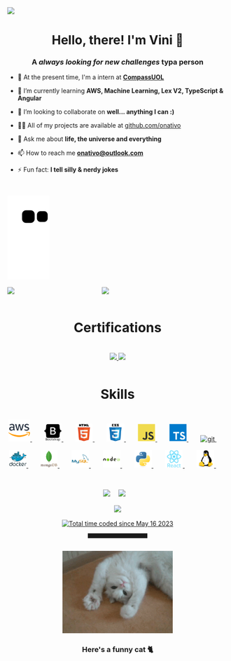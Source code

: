 <img height="30" src="https://user-images.githubusercontent.com/73674662/209015718-8340e1a1-9dd3-4ae8-bf27-92005794261e.png" />

<h1 align="center">Hello, there! I'm Vini 👋</h1>
<h3 align="center">A <strong><i>always looking for new challenges</i></strong> typa person</h3>

- 🔭 At the present time, I'm a intern at **[CompassUOL](https://compass.uol)**

- 🌱 I’m currently learning **AWS, Machine Learning, Lex V2, TypeScript & Angular**

- 👯 I’m looking to collaborate on **well... anything I can :)**

- 👨‍💻 All of my projects are available at [github.com/onativo](https://github.com/onativo)

- 💬 Ask me about **life, the universe and everything**

- 📫 How to reach me **<onativo@outlook.com>**

- ⚡ Fun fact: **I tell silly & nerdy jokes**

<br>

![snake svg](https://github.com/onativo/onativo/blob/output/github-contribution-grid-snake.svg)

<div align="center" style="display:flex; flex-direction: row;">
   <img width=300px src="https://github-readme-stats-sigma-five.vercel.app/api/top-langs/?username=onativo&layout=compact&langs_count=6&theme=dracula"/>
  &nbsp&nbsp&nbsp&nbsp&nbsp&nbsp
   <img width=450px src="https://github-readme-stats-sigma-five.vercel.app/api?username=onativo&show_icons=true&theme=dracula&include_all_commits=true&count_private=true&hide=issues"/>
</div>

<br>

<div align="center">
  <p style="font-size: 30px; padding: 10px"><strong>Certifications</strong></p>
  <div align="center">
    <a href="https://www.credly.com/badges/07704469-746f-4445-a2bd-76336ac0a11e/public_url" target="_blank" rel="noreferrer">
      <img src="https://images.credly.com/size/340x340/images/00634f82-b07f-4bbd-a6bb-53de397fc3a6/image.png" style="max-width: 145px"/>
    </a>
    <a href="https://www.credly.com/earner/earned/badge/72e74166-bb36-48d1-86db-65c1c8d7f42d" target="_blank" rel="noreferrer">
      <img src="https://images.credly.com/size/340x340/images/7abb071f-772a-46fe-a899-5a11699a62dc/GCC_badge_DA_1000x1000.png" style="max-width: 145px"/>
    </a>
  </div>
</div>

<br>

<div align="center">
  <p style="font-size: 30px; padding: 10px"><strong>Skills</strong></p>
  <a href="https://aws.amazon.com" target="_blank" rel="noreferrer">
    <img src="https://raw.githubusercontent.com/devicons/devicon/master/icons/amazonwebservices/amazonwebservices-original-wordmark.svg" alt="aws" width="50" height="50" />
  </a>
  &nbsp&nbsp&nbsp&nbsp&nbsp&nbsp
  <a href="https://getbootstrap.com" target="_blank" rel="noreferrer">
    <img src="https://raw.githubusercontent.com/devicons/devicon/master/icons/bootstrap/bootstrap-plain-wordmark.svg" alt="bootstrap" width="40" height="40" />
  </a>
  &nbsp&nbsp&nbsp&nbsp&nbsp&nbsp
  <a href="https://www.w3.org/html/" target="_blank" rel="noreferrer">
    <img src="https://raw.githubusercontent.com/devicons/devicon/master/icons/html5/html5-original-wordmark.svg" alt="html5" width="40" height="40" />
  </a>
  &nbsp&nbsp&nbsp&nbsp&nbsp&nbsp
  <a href="https://www.w3schools.com/css/" target="_blank" rel="noreferrer">
    <img src="https://raw.githubusercontent.com/devicons/devicon/master/icons/css3/css3-original-wordmark.svg" alt="css3" width="40" height="40" />
  </a>
  &nbsp&nbsp&nbsp&nbsp&nbsp&nbsp
  <a href="https://developer.mozilla.org/en-US/docs/Web/JavaScript" target="_blank" rel="noreferrer">
    <img src="https://raw.githubusercontent.com/devicons/devicon/master/icons/javascript/javascript-original.svg" alt="javascript" width="40" height="40" />
  </a>
  &nbsp&nbsp&nbsp&nbsp&nbsp&nbsp
  <a href="https://www.typescriptlang.org/" target="_blank" rel="noreferrer">
    <img src="https://raw.githubusercontent.com/devicons/devicon/master/icons/typescript/typescript-original.svg" alt="typescript" width="40" height="40" />
  </a>
  &nbsp&nbsp&nbsp&nbsp&nbsp&nbsp
  <a href="https://git-scm.com/" target="_blank" rel="noreferrer">
    <img src="https://www.vectorlogo.zone/logos/git-scm/git-scm-icon.svg" alt="git" width="40" height="40" />
  </a>
  &nbsp&nbsp&nbsp&nbsp&nbsp&nbsp
  <br>
  <br>
  <a href="https://www.docker.com/" target="_blank" rel="noreferrer">
    <img src="https://raw.githubusercontent.com/devicons/devicon/master/icons/docker/docker-original-wordmark.svg" alt="docker" width="40" height="40" />
  </a>
  &nbsp&nbsp&nbsp&nbsp&nbsp&nbsp
  <a href="https://www.mongodb.com/" target="_blank" rel="noreferrer">
    <img src="https://raw.githubusercontent.com/devicons/devicon/master/icons/mongodb/mongodb-original-wordmark.svg" alt="mongodb" width="40" height="40" />
  </a>
  &nbsp&nbsp&nbsp&nbsp&nbsp&nbsp
  <a href="https://www.mysql.com/" target="_blank" rel="noreferrer">
    <img src="https://raw.githubusercontent.com/devicons/devicon/master/icons/mysql/mysql-original-wordmark.svg" alt="mysql" width="40" height="40" />
  </a>
  &nbsp&nbsp&nbsp&nbsp&nbsp&nbsp
  <a href="https://nodejs.org" target="_blank" rel="noreferrer">
    <img src="https://raw.githubusercontent.com/devicons/devicon/master/icons/nodejs/nodejs-original-wordmark.svg" alt="nodejs" width="40" height="40" />
  </a>
  &nbsp&nbsp&nbsp&nbsp&nbsp&nbsp
  <a href="https://www.python.org" target="_blank" rel="noreferrer">
    <img src="https://raw.githubusercontent.com/devicons/devicon/master/icons/python/python-original.svg" alt="python" width="40" height="40" />
  </a>
  &nbsp&nbsp&nbsp&nbsp&nbsp&nbsp
  <a href="https://reactjs.org/" target="_blank" rel="noreferrer">
    <img src="https://raw.githubusercontent.com/devicons/devicon/master/icons/react/react-original-wordmark.svg" alt="react" width="40" height="40" />
  </a>
  &nbsp&nbsp&nbsp&nbsp&nbsp&nbsp
  <a href="https://www.linux.org/" target="_blank" rel="noreferrer">
    <img src="https://raw.githubusercontent.com/devicons/devicon/master/icons/linux/linux-original.svg" alt="linux" width="40" height="40" />
  </a>
  &nbsp&nbsp&nbsp&nbsp&nbsp&nbsp
</div>
<br>
<div align="center" style="padding-top:30px">
  <a style="padding-top:15px" href="https://www.linkedin.com/in/onativo" target="_blank"><img src="https://img.shields.io/badge/-LinkedIn-%230077B5?style=for-the-badge&logo=linkedin&logoColor=white" target="_blank"></a>
  <a style="padding:15px" href = "mailto: onativo@outlook.com"><img src="https://img.shields.io/badge/-Outlook-%23333?style=for-the-badge&logo=microsoft&logoColor=white" target="_blank"></a>
</div>
<br>
<div align="center" >
  <img src="https://github-readme-stats.vercel.app/api/wakatime?username=onativo&theme=aura&hide_border=true"/>
  </a>

  <a href="https://wakatime.com/@fd9499fb-503e-454e-8914-c455c2ac57fe"><img src="https://wakatime.com/badge/user/fd9499fb-503e-454e-8914-c455c2ac57fe.svg" alt="Total time coded since May 16 2023" /></a>
  
</div>

<div align="center">
  <hr style="width:25%; padding: 5px;">
  <img src="./src/img/cat-cute.gif" style="max-width: 50%; padding-top: 15px;">
  <h3>Here's a funny cat 🐈</h3>
</div>
